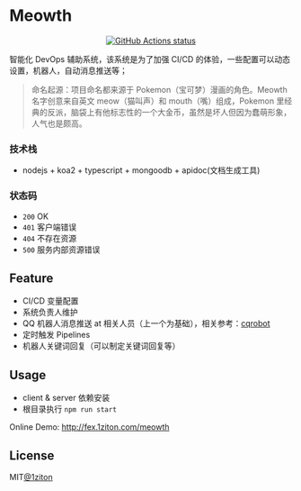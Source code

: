 # Meowth
<p align="center">
  <a href="https://github.com/1ziton/meowth/actions"><img alt="GitHub Actions status" src="https://github.com/1ziton/meowth/workflows/build2publish/badge.svg"></a>
</p>

智能化 DevOps 辅助系统，该系统是为了加强 CI/CD 的体验，一些配置可以动态设置，机器人，自动消息推送等；

> 命名起源：项目命名都来源于 Pokemon（宝可梦）漫画的角色。Meowth 名字创意来自英文 meow（猫叫声）和 mouth（嘴）组成，Pokemon 里经典的反派，脑袋上有他标志性的一个大金币，虽然是坏人但因为蠢萌形象，人气也是颇高。

### 技术栈

- nodejs + koa2 + typescript + mongoodb + apidoc(文档生成工具)

### 状态码

- `200` OK
- `401` 客户端错误
- `404` 不存在资源
- `500` 服务内部资源错误

## Feature

- CI/CD 变量配置
- 系统负责人维护
- QQ 机器人消息推送 at 相关人员（上一个为基础），相关参考：[cqrobot](https://github.com/1ziton/cqrobot)
- 定时触发 Pipelines
- 机器人关键词回复（可以制定关键词回复等）

## Usage

- client & server 依赖安装
- 根目录执行 `npm run start`

Online Demo: http://fex.1ziton.com/meowth

## License

MIT[@1ziton](https://github.com/1ziton)


